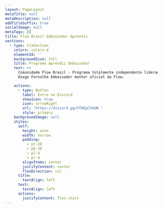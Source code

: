 ```yaml
---
layout: PageLayout
metaTitle: null
metaDescription: null
addTitleSuffix: true
socialImage: null
metaTags: []
title: Flow Brasil Embaixador Aprendiz
sections:
  - type: CtaSection
    colors: colors-d
    elementId: ''
    backgroundSize: full
    title: Programa Aprendiz Embaixador
    text: >+
      Comunidade Flow Brasil - Programa totalmente independente liderado por
      Diego Fornalha Embaixador mentor oficial da Flow.

    actions:
      - type: Button
        label: Entre no Discord
        showIcon: true
        icon: arrowRight
        url: 'https://discord.gg/hT8EpC5mUN '
        style: primary
    backgroundImage: null
    styles:
      self:
        height: auto
        width: narrow
        padding:
          - pt-28
          - pb-28
          - pl-4
          - pr-4
        alignItems: center
        justifyContent: center
        flexDirection: col
      title:
        textAlign: left
      text:
        textAlign: left
      actions:
        justifyContent: flex-start
---
```

